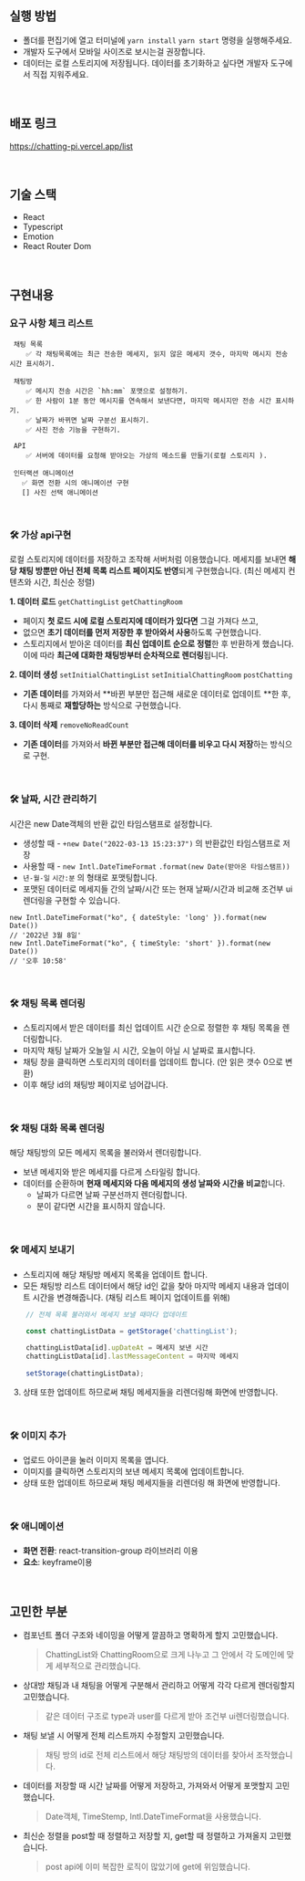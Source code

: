 
## 실행 방법
- 폴더를 편집기에 열고 터미널에 `yarn install` `yarn start` 명령을 실행해주세요. 
- 개발자 도구에서 모바일 사이즈로 보시는걸 권장합니다. 
- 데이터는 로컬 스토리지에 저장됩니다. 데이터를 초기화하고 싶다면 개발자 도구에서 직접 지워주세요.

</br>

## 배포 링크
https://chatting-pi.vercel.app/list

</br>

## 기술 스택
- React
- Typescript
- Emotion
- React Router Dom

</br>

## 구현내용

### 요구 사항 체크 리스트
```
 채팅 목록
    ✅ 각 채팅목록에는 최근 전송한 메세지, 읽지 않은 메세지 갯수, 마지막 메시지 전송 시간 표시하기.

 채팅방
    ✅ 메시지 전송 시간은 `hh:mm` 포맷으로 설정하기.
    ✅ 한 사람이 1분 동안 메시지를 연속해서 보낸다면, 마지막 메시지만 전송 시간 표시하기.
    ✅ 날짜가 바뀌면 날짜 구분선 표시하기.
    ✅ 사진 전송 기능을 구현하기.

 API
    ✅ 서버에 데이터를 요청해 받아오는 가상의 메소드를 만들기(로컬 스토리지 ).

 인터랙션 애니메이션
   ✅ 화면 전환 시의 애니메이션 구현
   [] 사진 선택 애니메이션
```

</br>

### 🛠 가상 api구현

로컬 스토리지에 데이터를 저장하고 조작해 서버처럼 이용했습니다.
메세지를 보내면 **해당 채팅 방뿐만 아닌 전체 목록 리스트 페이지도 반영**되게 구현했습니다. (최신 메세지 컨텐츠와 시간, 최신순 정렬)


**1. 데이터 로드**
`getChattingList` `getChattingRoom`
- 페이지 **첫 로드 시에 로컬 스토리지에 데이터가 있다면** 그걸 가져다 쓰고,
- 없으면 **초기 데이터를 먼저 저장한 후 받아와서 사용**하도록 구현했습니다.
- 스토리지에서 받아온 데이터를 **최신 업데이트 순으로 정렬**한 후 반환하게 했습니다. 이에 따라 **최근에 대화한 채팅방부터 순차적으로 렌더링**됩니다.

**2. 데이터 생성**
`setInitialChattingList` `setInitialChattingRoom` `postChatting`
- **기존 데이터**를 가져와서 **바뀐 부분만 접근해 새로운 데이터로 업데이트 **한 후, 다시 통째로 **재할당하는** 방식으로 구현했습니다.

**3. 데이터 삭제**
`removeNoReadCount`
- **기존 데이터**를 가져와서 **바뀐 부분만 접근해 데이터를 비우고 다시 저장**하는 방식으로 구현.

</br>

### 🛠 날짜, 시간 관리하기
시간은 new Date객체의 반환 값인 타임스탬프로 설정합니다.

- 생성할 때 - `+new Date("2022-03-13 15:23:37")` 의 반환값인 타임스탬프로 저장
- 사용할 때 -  `new Intl.DateTimeFormat` `.format(new Date(받아온 타임스탬프))`
- `년-월-일` `시간:분` 의 형태로 포맷팅합니다.
- 포맷된 데이터로 메세지들 간의 날짜/시간 또는 현재 날짜/시간과 비교해 조건부 ui렌더링을 구현할 수 있습니다.

```tsx
new Intl.DateTimeFormat("ko", { dateStyle: 'long' }).format(new Date())
// '2022년 3월 8일'
new Intl.DateTimeFormat("ko", { timeStyle: 'short' }).format(new Date())
// '오후 10:58'
```

</br>

### 🛠 채팅 목록 렌더링

- 스토리지에서 받은 데이터를 최신 업데이트 시간 순으로 정렬한 후 채팅 목록을 렌더링합니다.
- 마지막 채팅 날짜가 오늘일 시 시간, 오늘이 아닐 시 날짜로 표시합니다.
- 채팅 창을 클릭하면 스토리지의 데이터를 업데이트 합니다. (안 읽은 갯수 0으로 변환)
- 이후 해당 id의 채팅방 페이지로 넘어갑니다.

</br>

###  🛠 채팅 대화 목록 렌더링
해당 채팅방의 모든 메세지 목록을 불러와서 렌더링합니다.

- 보낸 메세지와 받은 메세지를 다르게 스타일링 합니다.
- 데이터를 순환하며 **현재 메세지와 다음 메세지의 생성 날짜와 시간을 비교**합니다.
    - 날짜가 다르면 날짜 구분선까지 렌더링합니다.
    - 분이 같다면 시간을 표시하지 않습니다.


</br>

### 🛠 메세지 보내기 

- 스토리지에 해당 채팅방 메세지 목록을 업데이트 합니다.
- 모든 채팅방 리스트 데이터에서 해당 id인 값을 찾아 마지막 메세지 내용과 업데이트 시간을 변경해줍니다. (채팅 리스트 페이지 업데이트를 위해)
```ts
    // 전체 목록 불러와서 메세지 보낼 때마다 업데이트
    
    const chattingListData = getStorage('chattingList');

    chattingListData[id].upDateAt = 메세지 보낸 시간
    chattingListData[id].lastMessageContent = 마지막 메세지
    
    setStorage(chattingListData);
```

3. 상태 또한 업데이트 하므로써 채팅 메세지들을 리렌더링해 화면에 반영합니다.

</br>

### 🛠 이미지 추가
- 업로드 아이콘을 눌러 이미지 목록을 엽니다.
- 이미지를 클릭하면 스토리지의 보낸 메세지 목록에 업데이트합니다.
- 상태 또한 업데이트 하므로써 채팅 메세지들을 리렌더링 해 화면에 반영합니다.

</br>

### 🛠 애니메이션

- **화면 전환**: react-transition-group 라이브러리 이용
- **요소**: keyframe이용

</br>

## 고민한 부분

- 컴포넌트 폴더 구조와 네이밍을 어떻게 깔끔하고 명확하게 할지 고민했습니다.
  > ChattingList와 ChattingRoom으로 크게 나누고 그 안에서 
     각 도메인에 맞게 세부적으로 관리했습니다.

- 상대방 채팅과 내 채팅을 어떻게 구분해서 관리하고 어떻게 각각 다르게 렌더링할지 고민했습니다. 
  > 같은 데이터 구조로 type과 user를 다르게 받아 조건부 ui렌더링했습니다.

- 채팅 보낼 시 어떻게 전체 리스트까지 수정할지 고민했습니다.
  > 채팅 방의 id로 전체 리스트에서 해당 채팅방의 데이터를 찾아서 조작했습니다.
- 데이터를 저장할 때 시간 날짜를 어떻게 저장하고, 가져와서 어떻게 포맷할지 고민했습니다.
  > Date객체, TimeStemp, Intl.DateTimeFormat을 사용했습니다.


- 최신순 정렬을 post할 때 정렬하고 저장할 지, get할 때 정렬하고 가져올지 고민했습니다.
  > post api에 이미 복잡한 로직이 많았기에 get에 위임했습니다.

